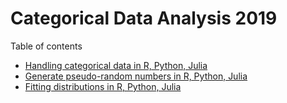 # Categorical Data Analysis 2019

Table of contents

+ [Handling categorical data in R, Python, Julia](notebooks/0-handling-cat-data.Rmd)
+ [Generate pseudo-random numbers in R, Python, Julia](notebooks/1-random-numbers.Rmd)
+ [Fitting distributions in R, Python, Julia](notebooks/3-fit-dist.Rmd)
